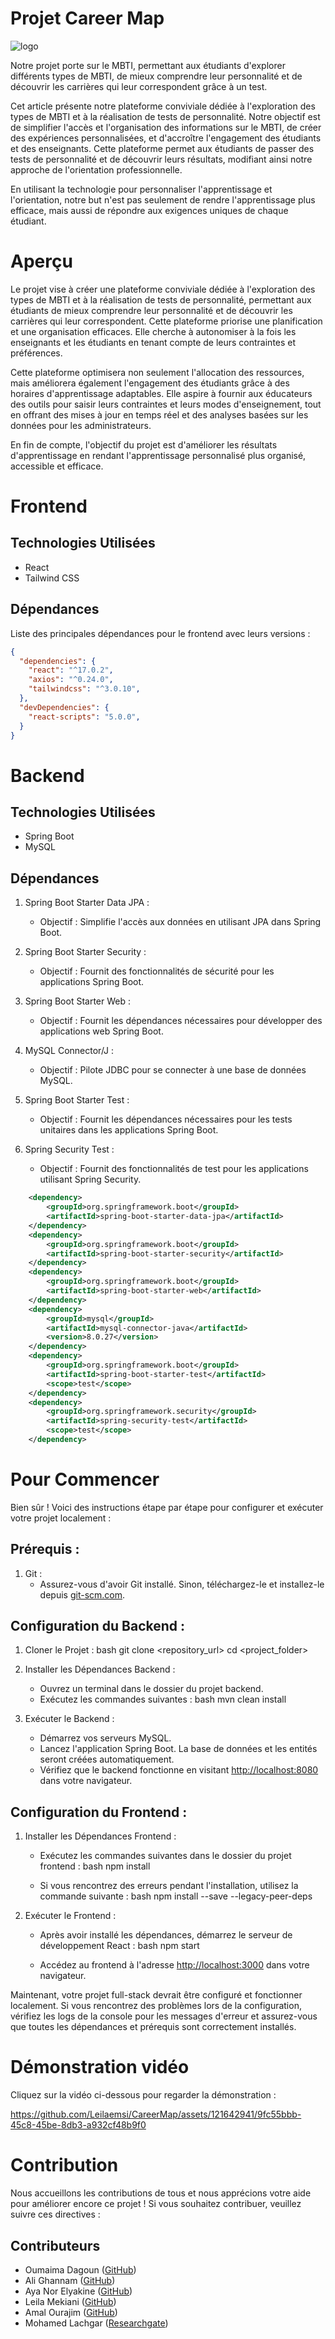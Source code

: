 # Projet Career Map 
![logo](Front-end/public/images/logo.png)

Notre projet porte sur le MBTI, permettant aux étudiants d'explorer différents types de MBTI, de mieux comprendre leur personnalité et de découvrir les carrières qui leur correspondent grâce à un test.

Cet article présente notre plateforme conviviale dédiée à l'exploration des types de MBTI et à la réalisation de tests de personnalité. Notre objectif est de simplifier l'accès et l'organisation des informations sur le MBTI, de créer des expériences personnalisées, et d'accroître l'engagement des étudiants et des enseignants. Cette plateforme permet aux étudiants de passer des tests de personnalité et de découvrir leurs résultats, modifiant ainsi notre approche de l'orientation professionnelle.

En utilisant la technologie pour personnaliser l'apprentissage et l'orientation, notre but n'est pas seulement de rendre l'apprentissage plus efficace, mais aussi de répondre aux exigences uniques de chaque étudiant.

# Aperçu

Le projet vise à créer une plateforme conviviale dédiée à l'exploration des types de MBTI et à la réalisation de tests de personnalité, permettant aux étudiants de mieux comprendre leur personnalité et de découvrir les carrières qui leur correspondent. Cette plateforme priorise une planification et une organisation efficaces. Elle cherche à autonomiser à la fois les enseignants et les étudiants en tenant compte de leurs contraintes et préférences. 

Cette plateforme optimisera non seulement l'allocation des ressources, mais améliorera également l'engagement des étudiants grâce à des horaires d'apprentissage adaptables. Elle aspire à fournir aux éducateurs des outils pour saisir leurs contraintes et leurs modes d'enseignement, tout en offrant des mises à jour en temps réel et des analyses basées sur les données pour les administrateurs. 

En fin de compte, l'objectif du projet est d'améliorer les résultats d'apprentissage en rendant l'apprentissage personnalisé plus organisé, accessible et efficace.

# Frontend

## Technologies Utilisées

- React
- Tailwind CSS

## Dépendances

Liste des principales dépendances pour le frontend avec leurs versions :

```json
{
  "dependencies": {
    "react": "^17.0.2",
    "axios": "^0.24.0",
    "tailwindcss": "^3.0.10",
  },
  "devDependencies": {
    "react-scripts": "5.0.0",
  }
}
```

# Backend

## Technologies Utilisées

- Spring Boot
- MySQL

## Dépendances

1. Spring Boot Starter Data JPA :
   - Objectif : Simplifie l'accès aux données en utilisant JPA dans Spring Boot.

2. Spring Boot Starter Security :
   - Objectif : Fournit des fonctionnalités de sécurité pour les applications Spring Boot.

3. Spring Boot Starter Web :
   - Objectif : Fournit les dépendances nécessaires pour développer des applications web Spring Boot.

4. MySQL Connector/J :
   - Objectif : Pilote JDBC pour se connecter à une base de données MySQL.

5. Spring Boot Starter Test :
   - Objectif : Fournit les dépendances nécessaires pour les tests unitaires dans les applications Spring Boot.

6. Spring Security Test :
   - Objectif : Fournit des fonctionnalités de test pour les applications utilisant Spring Security.

```xml
    <dependency>
        <groupId>org.springframework.boot</groupId>
        <artifactId>spring-boot-starter-data-jpa</artifactId>
    </dependency>
    <dependency>
        <groupId>org.springframework.boot</groupId>
        <artifactId>spring-boot-starter-security</artifactId>
    </dependency>
    <dependency>
        <groupId>org.springframework.boot</groupId>
        <artifactId>spring-boot-starter-web</artifactId>
    </dependency>
    <dependency>
        <groupId>mysql</groupId>
        <artifactId>mysql-connector-java</artifactId>
        <version>8.0.27</version>
    </dependency>
    <dependency>
        <groupId>org.springframework.boot</groupId>
        <artifactId>spring-boot-starter-test</artifactId>
        <scope>test</scope>
    </dependency>
    <dependency>
        <groupId>org.springframework.security</groupId>
        <artifactId>spring-security-test</artifactId>
        <scope>test</scope>
    </dependency>
```

# Pour Commencer

Bien sûr ! Voici des instructions étape par étape pour configurer et exécuter votre projet localement :

## Prérequis :

1. Git :
   - Assurez-vous d'avoir Git installé. Sinon, téléchargez-le et installez-le depuis [git-scm.com](https://git-scm.com/).

## Configuration du Backend :

1. Cloner le Projet :
   bash
   git clone <repository_url>
   cd <project_folder>
   

2. Installer les Dépendances Backend :
   - Ouvrez un terminal dans le dossier du projet backend.
   - Exécutez les commandes suivantes :
     bash
     mvn clean install
     

3. Exécuter le Backend :
   - Démarrez vos serveurs MySQL.
   - Lancez l'application Spring Boot. La base de données et les entités seront créées automatiquement.
   - Vérifiez que le backend fonctionne en visitant [http://localhost:8080](http://localhost:8080) dans votre navigateur.

## Configuration du Frontend :

1. Installer les Dépendances Frontend :
   - Exécutez les commandes suivantes dans le dossier du projet frontend :
     bash
     npm install
     

   - Si vous rencontrez des erreurs pendant l'installation, utilisez la commande suivante :
     bash
     npm install --save --legacy-peer-deps
     

2. Exécuter le Frontend :
   - Après avoir installé les dépendances, démarrez le serveur de développement React :
     bash
     npm start
     

   - Accédez au frontend à l'adresse [http://localhost:3000](http://localhost:3000) dans votre navigateur.

Maintenant, votre projet full-stack devrait être configuré et fonctionner localement. Si vous rencontrez des problèmes lors de la configuration, vérifiez les logs de la console pour les messages d'erreur et assurez-vous que toutes les dépendances et prérequis sont correctement installés.

# Démonstration vidéo

Cliquez sur la vidéo ci-dessous pour regarder la démonstration :

https://github.com/Leilaemsi/CareerMap/assets/121642941/9fc55bbb-45c8-45be-8db3-a932cf48b9f0

# Contribution

Nous accueillons les contributions de tous et nous apprécions votre aide pour améliorer encore ce projet ! 
Si vous souhaitez contribuer, veuillez suivre ces directives :

## Contributeurs
- Oumaima Dagoun ([GitHub](https://github.com/oumaimadgn))
- Ali Ghannam ([GitHub](https://github.com/reyji24))
- Aya Nor Elyakine ([GitHub](https://github.com/norelyakine))
- Leila Mekiani ([GitHub](https://github.com/Leilaemsi))
- Amal Ourajim ([GitHub](https://github.com/AmalOur))
- Mohamed Lachgar ([Researchgate](https://www.researchgate.net/profile/Mohamed-Lachgar))
